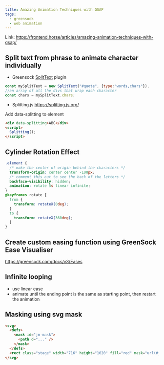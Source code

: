 ```yaml
---
title: Amazing Animation Techniques with GSAP
tags:
  - greensock
  - web animation
---
```


Link: https://frontend.horse/articles/amazing-animation-techniques-with-gsap/

## Split text from phrase to animate character individually

- Greensock [SplitText](https://greensock.com/splittext/) plugin

```js
const mySplitText = new SplitText("#quote", {type:"words,chars"}),
//an array of all the divs that wrap each character
const chars = mySplitText.chars;
```

- Splitting.js https://splitting.js.org/

Add data-splitting to element

```html
<div data-splitting>ABC</div>
<script>
  Splitting();
</script>
```

## Cylinder Rotation Effect

```css
.element {
  /* make the center of origin behind the characters */
  transform-origin: center center -100px;
  /* comment this out to see the back of the letters */
  backface-visibility: hidden;
  animation: rotate 5s linear infinite;
}
@keyframes rotate {
  from {
    transform: rotateX(0deg);
  }
  to {
    transform: rotateX(360deg);
  }
}
```

## Create custom easing function using GreenSock Ease Visualiser

https://greensock.com/docs/v3/Eases

## Infinite looping

- use linear ease
- animate until the ending point is the same as starting point, then restart the animation

## Masking using svg mask

```html
<svg>
  <defs>
    <mask id="jm-mask">
      <path d="..." />
    </mask>
  </defs>
  <rect class="stage" width="716" height="1020" fill="red" mask="url(#jm-mask)"/>
</svg>
```

